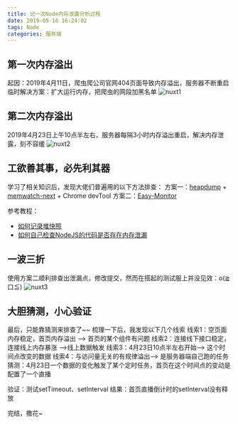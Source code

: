 ```yaml
---
title: 记一次Node内存泄露分析过程
date: 2019-05-16 16:24:02
tags: Node
categories: 服务端
---
```


## 第一次内存溢出
起因：2019年4月11日，爬虫爬公司官网404页面导致内存溢出，服务器不断重启
临时解决方案：扩大运行内存，把爬虫的网段加黑名单
![nuxt1](/images/nuxt1.png)

<!-- more -->

## 第二次内存溢出
2019年4月23日上午10点半左右，服务器每隔3小时内存溢出重启，解决内存泄露，刻不容缓
![nuxt2](/images/nuxt2.png)


## 工欲善其事，必先利其器
学习了相关知识后，发现大佬们普遍用的以下方法排查：
方案一：[heapdump](https://github.com/bnoordhuis/node-heapdump) + [memwatch-next](https://github.com/lloyd/node-memwatch#readme) + Chrome devTool
方案二：[Easy-Monitor](https://github.com/hyj1991/easy-monitor#readme)

参考教程：
* [如何记录堆快照](https://developers.google.com/web/tools/chrome-devtools/memory-problems/heap-snapshots?hl=zh-cn)
* [如何自己检查NodeJS的代码是否存在内存泄漏](https://www.w3ctech.com/topic/842)

##  一波三折
使用方案二顺利排查出泄漏点，修改提交，然而在搭起的测试服上并没见效：o(≧口≦)
![nuxt3](/images/nuxt3.png)

## 大胆猜测，小心验证
最后，只能靠猜测来排查了~~ 梳理一下后，我发现以下几个线索
线索1：空页面内存稳定，首页内存溢出 —> 首页的某个组件有问题
线索2：连接线下接口稳定，连接线上内存暴涨 —>线上数据触发
线索3：4月23日10点半左右开始—>  这个时间点改变的数据
线索4：与访问量无关的有规律溢出—>  是服务器端自己跑的任务
猜测：4月23日一个数据的变化触发了某个定时任务，首页在这个时间点的变动是配置了一个直播

验证：测试setTimeout、setInterval
结果：首页直播倒计时的setInterval没有释放

完结，撒花~